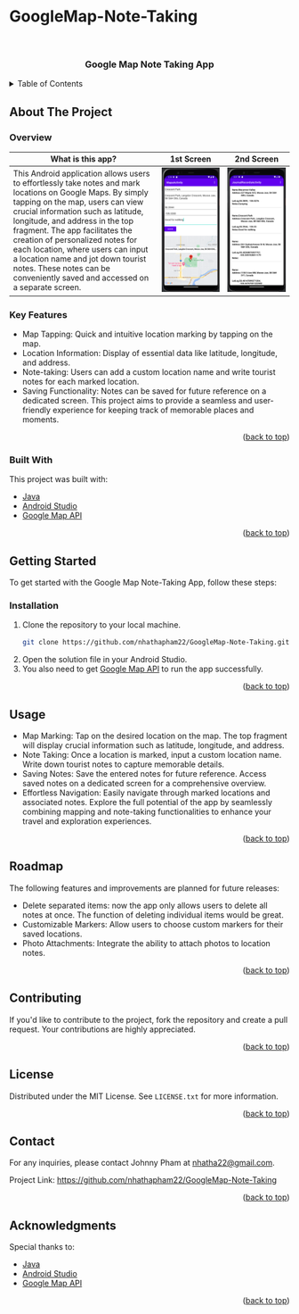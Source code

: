 # GoogleMap-Note-Taking

<a name="readme-top"></a>


<!-- PROJECT LOGO -->
<br />
<div align="center">
  

  <h3 align="center">Google Map Note Taking App</h3>


</div>



<!-- TABLE OF CONTENTS -->
<details>
  <summary>Table of Contents</summary>
  <ol>
    <li>
      <a href="#about-the-project">About The Project</a>
      <ul>
        <li><a href="#built-with">Built With</a></li>
      </ul>
    </li>
    <li>
      <a href="#getting-started">Getting Started</a>
      <ul>
        <li><a href="#installation">Installation</a></li>
        <li><a href="#exefile">Portable Program</a></li>
      </ul>
    </li>
    <li><a href="#usage">Usage</a></li>
    <li><a href="#roadmap">Roadmap</a></li>
    <li><a href="#contributing">Contributing</a></li>
    <li><a href="#license">License</a></li>
    <li><a href="#contact">Contact</a></li>
    <li><a href="#acknowledgments">Acknowledgments</a></li>
  </ol>
</details>



<!-- ABOUT THE PROJECT -->
## About The Project
### Overview
|What is this app? | 1st Screen                                       | 2nd Screen                                      |
|-| -------------------------------------------------| ------------------------------------------------|
|This Android application allows users to effortlessly take notes and mark locations on Google Maps. By simply tapping on the map, users can view crucial information such as latitude, longitude, and address in the top fragment. The app facilitates the creation of personalized notes for each location, where users can input a location name and jot down tourist notes. These notes can be conveniently saved and accessed on a separate screen.| <img src="https://github.com/nhathapham22/GoogleMap-Note-Taking/blob/main/img/App%20screen%201.png" width="1000"> | <img src="https://github.com/nhathapham22/GoogleMap-Note-Taking/blob/main/img/App%20screen%202.png" width="1000"> |





### Key Features
- Map Tapping: Quick and intuitive location marking by tapping on the map.
- Location Information: Display of essential data like latitude, longitude, and address.
- Note-taking: Users can add a custom location name and write tourist notes for each marked location.
- Saving Functionality: Notes can be saved for future reference on a dedicated screen.
This project aims to provide a seamless and user-friendly experience for keeping track of memorable places and moments.



<p align="right">(<a href="#readme-top">back to top</a>)</p>

### Built With

This project was built with:
* [Java](https://java.com/)
* [Android Studio](https://developer.android.com/studio)
* [Google Map API](https://developers.google.com/maps/documentation/android-sdk/get-api-key)

<p align="right">(<a href="#readme-top">back to top</a>)</p>



<!-- GETTING STARTED -->
## Getting Started

To get started with the Google Map Note-Taking App, follow these steps:

### Installation

1. Clone the repository to your local machine.
   ```sh
   git clone https://github.com/nhathapham22/GoogleMap-Note-Taking.git
   ```
2. Open the solution file in your Android Studio.
3. You also need to get [Google Map API](https://developers.google.com/maps/documentation/android-sdk/get-api-key) to run the app successfully. 
<p align="right">(<a href="#readme-top">back to top</a>)</p>

<!-- USAGE EXAMPLES -->
## Usage

- Map Marking: Tap on the desired location on the map. The top fragment will display crucial information such as latitude, longitude, and address.
- Note Taking: Once a location is marked, input a custom location name. Write down tourist notes to capture memorable details.
- Saving Notes: Save the entered notes for future reference. Access saved notes on a dedicated screen for a comprehensive overview.
- Effortless Navigation: Easily navigate through marked locations and associated notes. Explore the full potential of the app by seamlessly combining mapping and note-taking functionalities to enhance your travel and exploration experiences.

<p align="right">(<a href="#readme-top">back to top</a>)</p>



<!-- ROADMAP -->
## Roadmap

The following features and improvements are planned for future releases:
* Delete separated items: now the app only allows users to delete all notes at once. The function of deleting individual items would be great.   
* Customizable Markers: Allow users to choose custom markers for their saved locations.
* Photo Attachments: Integrate the ability to attach photos to location notes.

<p align="right">(<a href="#readme-top">back to top</a>)</p>



<!-- CONTRIBUTING -->
## Contributing

If you'd like to contribute to the project, fork the repository and create a pull request. Your contributions are highly appreciated.

<p align="right">(<a href="#readme-top">back to top</a>)</p>



<!-- LICENSE -->
## License

Distributed under the MIT License. See `LICENSE.txt` for more information.

<p align="right">(<a href="#readme-top">back to top</a>)</p>



<!-- CONTACT -->
## Contact

For any inquiries, please contact Johnny Pham at nhatha22@gmail.com.

Project Link: https://github.com/nhathapham22/GoogleMap-Note-Taking

<p align="right">(<a href="#readme-top">back to top</a>)</p>



<!-- ACKNOWLEDGMENTS -->
## Acknowledgments

Special thanks to:

* [Java](https://java.com/)
* [Android Studio](https://developer.android.com/studio/)
* [Google Map API](https://developers.google.com/maps/documentation/android-sdk/get-api-key)


<p align="right">(<a href="#readme-top">back to top</a>)</p>



<!-- MARKDOWN LINKS & IMAGES -->
<!-- https://www.markdownguide.org/basic-syntax/#reference-style-links -->
[contributors-shield]: https://img.shields.io/github/contributors/othneildrew/Best-README-Template.svg?style=for-the-badge
[contributors-url]: https://github.com/othneildrew/Best-README-Template/graphs/contributors
[forks-shield]: https://img.shields.io/github/forks/othneildrew/Best-README-Template.svg?style=for-the-badge
[forks-url]: https://github.com/othneildrew/Best-README-Template/network/members
[stars-shield]: https://img.shields.io/github/stars/othneildrew/Best-README-Template.svg?style=for-the-badge
[stars-url]: https://github.com/othneildrew/Best-README-Template/stargazers
[issues-shield]: https://img.shields.io/github/issues/othneildrew/Best-README-Template.svg?style=for-the-badge
[issues-url]: https://github.com/othneildrew/Best-README-Template/issues
[license-shield]: https://img.shields.io/github/license/othneildrew/Best-README-Template.svg?style=for-the-badge
[license-url]: https://github.com/othneildrew/Best-README-Template/blob/master/LICENSE.txt
[linkedin-shield]: https://img.shields.io/badge/-LinkedIn-black.svg?style=for-the-badge&logo=linkedin&colorB=555
[linkedin-url]: https://linkedin.com/in/othneildrew
[product-screenshot]: images/screenshot.png
[Next.js]: https://img.shields.io/badge/next.js-000000?style=for-the-badge&logo=nextdotjs&logoColor=white
[Next-url]: https://nextjs.org/
[React.js]: https://img.shields.io/badge/React-20232A?style=for-the-badge&logo=react&logoColor=61DAFB
[React-url]: https://reactjs.org/
[Vue.js]: https://img.shields.io/badge/Vue.js-35495E?style=for-the-badge&logo=vuedotjs&logoColor=4FC08D
[Vue-url]: https://vuejs.org/
[Angular.io]: https://img.shields.io/badge/Angular-DD0031?style=for-the-badge&logo=angular&logoColor=white
[Angular-url]: https://angular.io/
[Svelte.dev]: https://img.shields.io/badge/Svelte-4A4A55?style=for-the-badge&logo=svelte&logoColor=FF3E00
[Svelte-url]: https://svelte.dev/
[Laravel.com]: https://img.shields.io/badge/Laravel-FF2D20?style=for-the-badge&logo=laravel&logoColor=white
[Laravel-url]: https://laravel.com
[Bootstrap.com]: https://img.shields.io/badge/Bootstrap-563D7C?style=for-the-badge&logo=bootstrap&logoColor=white
[Bootstrap-url]: https://getbootstrap.com
[JQuery.com]: https://img.shields.io/badge/jQuery-0769AD?style=for-the-badge&logo=jquery&logoColor=white
[JQuery-url]: https://jquery.com 
